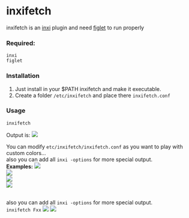 # inxifetch
inxifetch is an [inxi](https://codeberg.org/smxi/inxi) plugin and need [figlet](http://www.figlet.org/) to run properly<br>
### Required:
```
inxi
figlet
```
### Installation
1. Just install in your $PATH inxifetch and make it executable. 
2. Create a folder `/etc/inxifetch` and place there `inxifetch.conf`


### Usage

```inxifetch```

Output is: 
![](./1.png)

You can modify `etc/inxifetch/inxifetch.conf` as you want to play with custom colors... <br>also you can add all ```inxi -options``` for more special output.   <br>
<b>Examples:</b>
![](./2.png)
<br>
![](./3.png)
<br>
![](./4.png)
<br>
![](./5.png)

<br>also you can add all ```inxi -options``` for more special output.   <br>
`inxifetch Fxx`
![](./a.png)
![](./b.png)




